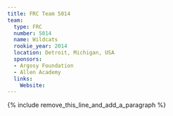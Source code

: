 ```yaml
---
title: FRC Team 5014
team:
  type: FRC
  number: 5014
  name: Wildcats
  rookie_year: 2014
  location: Detroit, Michigan, USA
  sponsors:
  - Argosy Foundation
  - Allen Academy
  links:
    Website:
---
```


{% include remove_this_line_and_add_a_paragraph %}